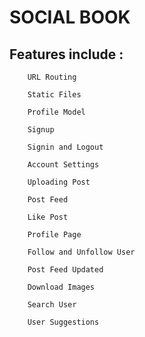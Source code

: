 
# SOCIAL BOOK


## Features include : 
        URL Routing
        
        Static Files

        Profile Model

        Signup

        Signin and Logout

        Account Settings

        Uploading Post

        Post Feed

        Like Post

        Profile Page

        Follow and Unfollow User

        Post Feed Updated

        Download Images

        Search User

        User Suggestions
